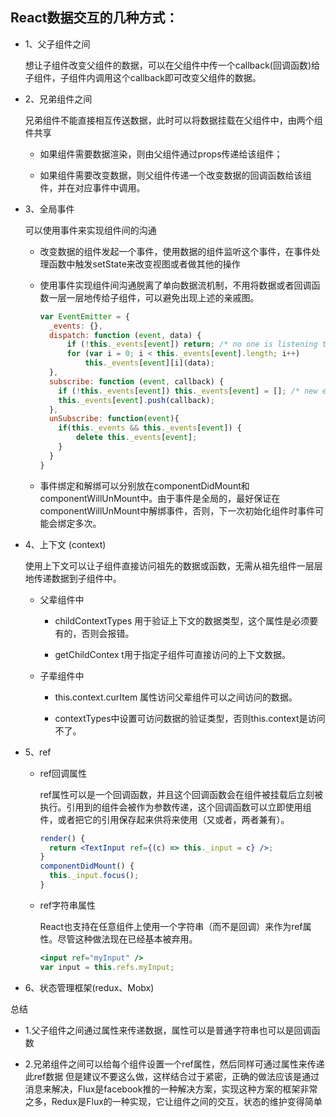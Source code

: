 ## React数据交互的几种方式：

* 1、父子组件之间  

  想让子组件改变父组件的数据，可以在父组件中传一个callback(回调函数)给子组件，子组件内调用这个callback即可改变父组件的数据。

* 2、兄弟组件之间

  兄弟组件不能直接相互传送数据，此时可以将数据挂载在父组件中，由两个组件共享

  - 如果组件需要数据渲染，则由父组件通过props传递给该组件；

  - 如果组件需要改变数据，则父组件传递一个改变数据的回调函数给该组件，并在对应事件中调用。

* 3、全局事件

  可以使用事件来实现组件间的沟通

  - 改变数据的组件发起一个事件，使用数据的组件监听这个事件，在事件处理函数中触发setState来改变视图或者做其他的操作

  - 使用事件实现组件间沟通脱离了单向数据流机制，不用将数据或者回调函数一层一层地传给子组件，可以避免出现上述的亲戚图。

    ```js
    var EventEmitter = {
      _events: {},
      dispatch: function (event, data) {
          if (!this._events[event]) return; /* no one is listening to this event */
          for (var i = 0; i < this._events[event].length; i++)
              this._events[event][i](data);
      },
      subscribe: function (event, callback) {
        if (!this._events[event]) this._events[event] = []; /* new event */
        this._events[event].push(callback);
      },
      unSubscribe: function(event){
      	if(this._events && this._events[event]) {
      		delete this._events[event];
      	}
      }
    }
    ```

  - 事件绑定和解绑可以分别放在componentDidMount和componentWillUnMount中。由于事件是全局的，最好保证在componentWillUnMount中解绑事件，否则，下一次初始化组件时事件可能会绑定多次。

* 4、上下文 (context)

  使用上下文可以让子组件直接访问祖先的数据或函数，无需从祖先组件一层层地传递数据到子组件中。  

  + 父辈组件中

    - childContextTypes 用于验证上下文的数据类型，这个属性是必须要有的，否则会报错。

    - getChildContex t用于指定子组件可直接访问的上下文数据。

  + 子辈组件中

    - this.context.curItem 属性访问父辈组件可以之间访问的数据。

    - contextTypes中设置可访问数据的验证类型，否则this.context是访问不了。

* 5、ref

  - ref回调属性

    ref属性可以是一个回调函数，并且这个回调函数会在组件被挂载后立刻被执行。引用到的组件会被作为参数传递，这个回调函数可以立即使用组件，或者把它的引用保存起来供将来使用（又或者，两者兼有）。

    ```jsx
    render() {
      return <TextInput ref={(c) => this._input = c} />;
    }
    componentDidMount() {
      this._input.focus();
    }
    ```

  - ref字符串属性

    React也支持在任意组件上使用一个字符串（而不是回调）来作为ref属性。尽管这种做法现在已经基本被弃用。

    ```jsx
    <input ref="myInput" />
    var input = this.refs.myInput;
    ```

* 6、状态管理框架(redux、Mobx)

总结

- 1.父子组件之间通过属性来传递数据，属性可以是普通字符串也可以是回调函数  

- 2.兄弟组件之间可以给每个组件设置一个ref属性，然后同样可通过属性来传递此ref数据
  但是建议不要这么做，这样结合过于紧密，正确的做法应该是通过消息来解决，Flux是facebook推的一种解决方案，实现这种方案的框架非常之多，Redux是Flux的一种实现，它让组件之间的交互，状态的维护变得简单

